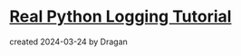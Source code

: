 # [Real Python Logging Tutorial](https://realpython.com/python-logging/)

created 2024-03-24 by Dragan

